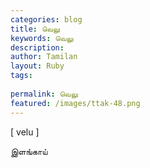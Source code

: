 ```yaml
---
categories: blog
title: வெலு
keywords: வெலு
description: 
author: Tamilan
layout: Ruby
tags: 
 
permalink: வெலு
featured: /images/ttak-48.png
---
```

  
[ velu ]  
  
இளங்காய்